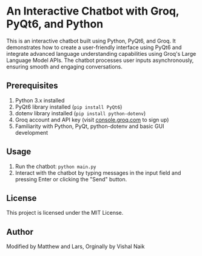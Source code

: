 # An Interactive Chatbot with Groq, PyQt6, and Python
This is an interactive chatbot built using Python, PyQt6, and Groq. It demonstrates how to create a user-friendly interface using PyQt6 and integrate advanced language understanding capabilities using Groq's Large Language Model APIs. The chatbot processes user inputs asynchronously, ensuring smooth and engaging conversations.

## Prerequisites
1. Python 3.x installed
2. PyQt6 library installed (`pip install PyQt6`)
3. dotenv library installed (`pip install python-dotenv`)
4. Groq account and API key (visit [console.groq.com](https://console.groq.com) to sign up)
5. Familiarity with Python, PyQt, python-dotenv and basic GUI development

## Usage
1. Run the chatbot: `python main.py`
2. Interact with the chatbot by typing messages in the input field and pressing Enter or clicking the "Send" button.

## License
This project is licensed under the MIT License.

## Author
Modified by Matthew and Lars, Orginally by Vishal Naik


